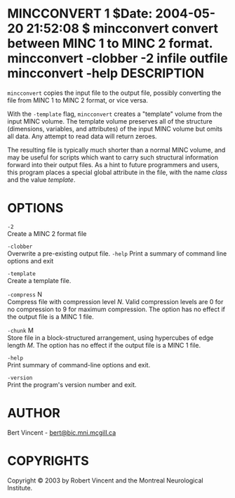 MINCCONVERT
1
$Date: 2004-05-20 21:52:08 $
mincconvert
convert between MINC 1 to MINC 2 format.
mincconvert
-clobber
-2
infile
outfile
mincconvert
-help
DESCRIPTION
===========

`mincconvert` copies the input file to the output file, possibly converting the file from MINC 1 to MINC 2 format, or vice versa.

With the `-template` flag, `mincconvert` creates a "template" volume from the input MINC volume. The template volume preserves all of the structure (dimensions, variables, and attributes) of the input MINC volume but omits all data. Any attempt to read data will return zeroes.

The resulting file is typically much shorter than a normal MINC volume, and may be useful for scripts which want to carry such structural information forward into their output files. As a hint to future programmers and users, this program places a special global attribute in the file, with the name *class* and the value *template*.

OPTIONS
=======

`-2`  
Create a MINC 2 format file

`-clobber`  
Overwrite a pre-existing output file. `-help` Print a summary of command line options and exit

`-template`  
Create a template file.

`-compress` N  
Compress file with compression level *N*. Valid compression levels are 0 for no compression to 9 for maximum compression. The option has no effect if the output file is a MINC 1 file.

`-chunk` M  
Store file in a block-structured arrangement, using hypercubes of edge length *M*. The option has no effect if the output file is a MINC 1 file.

`-help`  
Print summary of command-line options and exit.

`-version`  
Print the program's version number and exit.

AUTHOR
======

Bert Vincent - bert@bic.mni.mcgill.ca

COPYRIGHTS
==========

Copyright © 2003 by Robert Vincent and the Montreal Neurological Institute.
